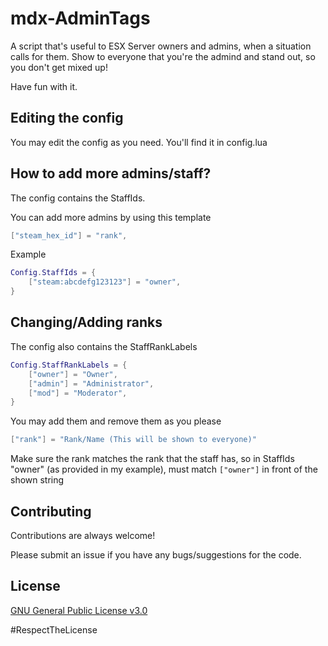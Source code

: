 # mdx-AdminTags

A script that's useful to ESX Server owners and admins, when a situation calls for them. Show to everyone that you're the admind and stand out, so you don't get mixed up!

Have fun with it. 


## Editing the config

You may edit the config as you need. You'll find it in config.lua

## How to add more admins/staff?

The config contains the StaffIds.

You can add more admins by using this template
```lua
["steam_hex_id"] = "rank",
```
Example
```lua
Config.StaffIds = {
    ["steam:abcdefg123123"] = "owner",
}
```

## Changing/Adding ranks

The config also contains the StaffRankLabels
```lua
Config.StaffRankLabels = {
    ["owner"] = "Owner",
    ["admin"] = "Administrator",
    ["mod"] = "Moderator",
}
```
You may add them and remove them as you please
```lua
["rank"] = "Rank/Name (This will be shown to everyone)"
```
Make sure the rank matches the rank that the staff has, so in StaffIds "owner" (as provided in my example), must match `["owner"]` in front of the shown string




## Contributing

Contributions are always welcome!

Please submit an issue if you have any bugs/suggestions for the code.


## License

[GNU General Public License v3.0](https://choosealicense.com/licenses/gpl-3.0/)

#RespectTheLicense

